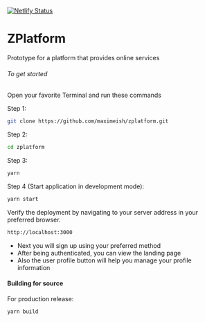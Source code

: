 [![Netlify Status](https://api.netlify.com/api/v1/badges/332ac980-bfa0-4c96-9688-a8fb8c5f3199/deploy-status)](https://app.netlify.com/sites/zedplatform/deploys)

# ZPlatform

Prototype for a platform that provides online services

###### To get started

Open your favorite Terminal and run these commands

Step 1:

```sh
git clone https://github.com/maximeish/zplatform.git
```

Step 2:

```sh
cd zplatform
```

Step 3:

```sh
yarn
```

Step 4 (Start application in development mode):

```sh
yarn start
```

Verify the deployment by navigating to your server address in
your preferred browser.

```sh
http://localhost:3000
```

- Next you will sign up using your preferred method
- After being authenticated, you can view the landing page
- Also the user profile button will help you manage your profile information

#### Building for source

For production release:

```sh
yarn build
```
